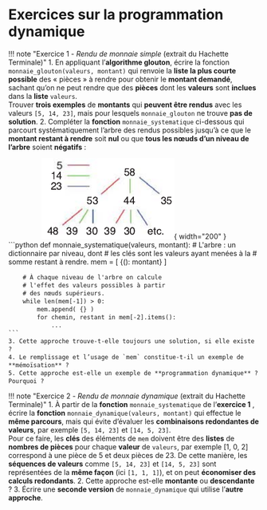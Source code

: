 # Exercices sur la programmation dynamique

!!! note "Exercice 1 - *Rendu de monnaie simple* (extrait du Hachette Terminale)"
    1.  En appliquant l’**algorithme glouton**, écrire la fonction `monnaie_glouton(valeurs, montant)` qui renvoie la **liste la plus courte possible** des « pièces » à rendre pour obtenir le **montant demandé**, sachant qu’on ne peut rendre que des **pièces** dont les **valeurs** sont **inclues** dans la **liste** `valeurs`.  
    Trouver **trois exemples** de **montants** qui **peuvent être rendus** avec les valeurs `[5, 14, 23]`, mais pour lesquels `monnaie_glouton` ne trouve **pas de solution**.
    2.  Compléter la **fonction** `monnaie_systematique` ci-dessous qui parcourt systématiquement l’arbre des rendus possibles jusqu’à ce que le **montant restant à rendre** soit **nul** ou que **tous les nœuds d’un niveau de l’arbre** soient **négatifs** :
    <center>
    ![Arbre](images/img_exo1.png){ width="200" }
    </center>
    ```python
    def monnaie_systematique(valeurs, montant):
        # L'arbre : un dictionnaire par niveau, dont
        # les clés sont les valeurs ayant menées à la
        # somme restant à rendre.
        mem = [ {(): montant} ]

        # À chaque niveau de l'arbre on calcule
        # l'effet des valeurs possibles à partir
        # des nœuds supérieurs.
        while len(mem[-1]) > 0:
            mem.append( {} )
            for chemin, restant in mem[-2].items():
                ...
    ```
    3. Cette approche trouve-t-elle toujours une solution, si elle existe ?
    4. Le remplissage et l’usage de `mem` constitue-t-il un exemple de **mémoïsation** ?
    5. Cette approche est-elle un exemple de **programmation dynamique** ? Pourquoi ?

!!! note "Exercice 2 - *Rendu de monnaie dynamique* (extrait du Hachette Terminale)"
    1. À partir de la **fonction** `monnaie_systematique` de l’**exercice 1** , écrire la **fonction** `monnaie_dynamique(valeurs, montant)` qui effectue le **même parcours**, mais qui évite d’évaluer les **combinaisons redondantes de valeurs**, par exemple `[5, 14, 23]` et `[14, 5, 23]`.  
    Pour ce faire, les **clés** des éléments de `mem` doivent être des **listes** de **nombres de pièces** pour chaque **valeur** de `valeurs`, par exemple [1, 0, 2] correspond à une pièce de 5 et deux pièces de 23.  De cette manière, les **séquences de valeurs** comme `[5, 14, 23]` et `[14, 5, 23]` sont représentées de la **même façon** (ici `[1, 1, 1]`), et on peut **économiser des calculs redondants**.
    2. Cette approche est-elle **montante** ou **descendante** ?
    3. Écrire une **seconde version** de `monnaie_dynamique` qui utilise l’**autre approche**.